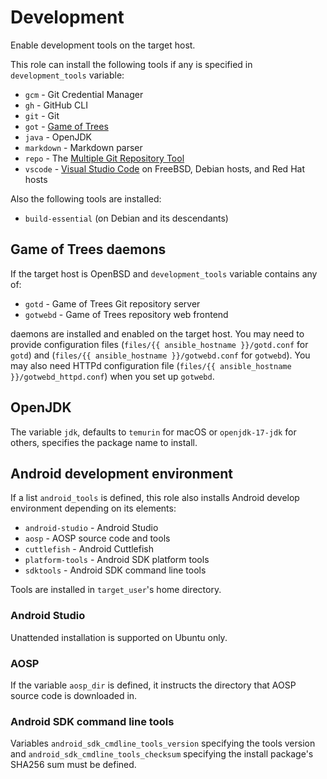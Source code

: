# Development

Enable development tools on the target host.

This role can install the following tools if any is specified in
`development_tools` variable:

* `gcm` - Git Credential Manager
* `gh` - GitHub CLI
* `git` - Git
* `got` - [Game of Trees][]
* `java` - OpenJDK
* `markdown` - Markdown parser
* `repo` - The [Multiple Git Repository Tool][]
* `vscode` - [Visual Studio Code][] on FreeBSD, Debian hosts, and Red
  Hat hosts

Also the following tools are installed:

* `build-essential` (on Debian and its descendants)

[Game of Trees]: https://gameoftrees.org/index.html
[Multiple Git Repository Tool]: https://gerrit.googlesource.com/git-repo/
[Visual Studio Code]: https://code.visualstudio.com/

## Game of Trees daemons

If the target host is OpenBSD and `development_tools` variable contains
any of:

* `gotd` - Game of Trees Git repository server
* `gotwebd` - Game of Trees repository web frontend

daemons are installed and enabled on the target host.  You may need to
provide configuration files (`files/{{ ansible_hostname }}/gotd.conf`
for `gotd`) and (`files/{{ ansible_hostname }}/gotwebd.conf` for
`gotwebd`).  You may also need HTTPd configuration file
(`files/{{ ansible_hostname }}/gotwebd_httpd.conf`) when you set up `gotwebd`.

## OpenJDK

The variable `jdk`, defaults to `temurin` for macOS or `openjdk-17-jdk`
for others, specifies the package name to install.

## Android development environment

If a list `android_tools` is defined, this role also installs Android
develop environment depending on its elements:

* `android-studio` - Android Studio
* `aosp` - AOSP source code and tools
* `cuttlefish` - Android Cuttlefish
* `platform-tools` - Android SDK platform tools
* `sdktools` - Android SDK command line tools

Tools are installed in `target_user`'s home directory.

### Android Studio

Unattended installation is supported on Ubuntu only.

### AOSP

If the variable `aosp_dir` is defined, it instructs the directory that
AOSP source code is downloaded in.

### Android SDK command line tools

Variables `android_sdk_cmdline_tools_version` specifying the tools
version and `android_sdk_cmdline_tools_checksum` specifying the install
package's SHA256 sum must be defined.
